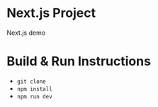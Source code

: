 # Next.js Project
Next.js demo

# Build & Run Instructions
- `git clone`
- `npm install`
- `npm run dev`